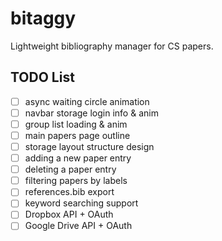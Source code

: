 # bitaggy

Lightweight bibliography manager for CS papers.


## TODO List

- [ ] async waiting circle animation
- [ ] navbar storage login info & anim
- [ ] group list loading & anim
- [ ] main papers page outline
- [ ] storage layout structure design
- [ ] adding a new paper entry
- [ ] deleting a paper entry
- [ ] filtering papers by labels
- [ ] references.bib export
- [ ] keyword searching support
- [ ] Dropbox API + OAuth
- [ ] Google Drive API + OAuth
